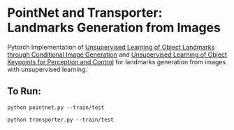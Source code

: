 # PointNet and Transporter: Landmarks Generation from Images

Pytorch Implementation of [Unsupervised Learning of Object Landmarks through Conditional Image Generation](https://papers.nips.cc/paper/7657-unsupervised-learning-of-object-landmarks-through-conditional-image-generation) and [Unsupervised Learning of Object Keypoints for Perception and Control](https://arxiv.org/abs/1906.11883)
for landmarks generation from images with unsupervised learning.

## To Run:
`python pointnet.py --train/test`

`python transporter.py --train/test`

